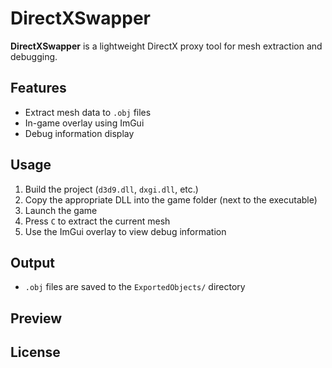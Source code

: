 # DirectXSwapper

**DirectXSwapper** is a lightweight DirectX proxy tool for mesh extraction and debugging.

## Features

- Extract mesh data to `.obj` files
- In-game overlay using ImGui
- Debug information display

## Usage

1. Build the project (`d3d9.dll`, `dxgi.dll`, etc.)
2. Copy the appropriate DLL into the game folder (next to the executable)
3. Launch the game
4. Press `C` to extract the current mesh
5. Use the ImGui overlay to view debug information

## Output

- `.obj` files are saved to the `ExportedObjects/` directory

## Preview

## License


